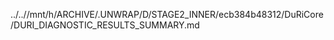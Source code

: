 ../..//mnt/h/ARCHIVE/.UNWRAP/D/STAGE2_INNER/ecb384b48312/DuRiCore/DURI_DIAGNOSTIC_RESULTS_SUMMARY.md